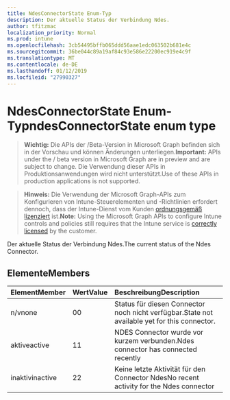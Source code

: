 ```yaml
---
title: NdesConnectorState Enum-Typ
description: Der aktuelle Status der Verbindung Ndes.
author: tfitzmac
localization_priority: Normal
ms.prod: intune
ms.openlocfilehash: 3cb54495bffb065ddd56aae1edc063502b681e4c
ms.sourcegitcommit: 36be044c89a19af84c93e586e22200ec919e4c9f
ms.translationtype: MT
ms.contentlocale: de-DE
ms.lasthandoff: 01/12/2019
ms.locfileid: "27990327"
---
```

# <a name="ndesconnectorstate-enum-type"></a><span data-ttu-id="20e04-103">NdesConnectorState Enum-Typ</span><span class="sxs-lookup"><span data-stu-id="20e04-103">ndesConnectorState enum type</span></span>

> <span data-ttu-id="20e04-104">**Wichtig:** Die APIs der /Beta-Version in Microsoft Graph befinden sich in der Vorschau und können Änderungen unterliegen.</span><span class="sxs-lookup"><span data-stu-id="20e04-104">**Important:** APIs under the / beta version in Microsoft Graph are in preview and are subject to change.</span></span> <span data-ttu-id="20e04-105">Die Verwendung dieser APIs in Produktionsanwendungen wird nicht unterstützt.</span><span class="sxs-lookup"><span data-stu-id="20e04-105">Use of these APIs in production applications is not supported.</span></span>

> <span data-ttu-id="20e04-106">**Hinweis:** Die Verwendung der Microsoft Graph-APIs zum Konfigurieren von Intune-Steuerelementen und -Richtlinien erfordert dennoch, dass der Intune-Dienst vom Kunden [ordnungsgemäß lizenziert](https://go.microsoft.com/fwlink/?linkid=839381) ist.</span><span class="sxs-lookup"><span data-stu-id="20e04-106">**Note:** Using the Microsoft Graph APIs to configure Intune controls and policies still requires that the Intune service is [correctly licensed](https://go.microsoft.com/fwlink/?linkid=839381) by the customer.</span></span>

<span data-ttu-id="20e04-107">Der aktuelle Status der Verbindung Ndes.</span><span class="sxs-lookup"><span data-stu-id="20e04-107">The current status of the Ndes Connector.</span></span>
## <a name="members"></a><span data-ttu-id="20e04-108">Elemente</span><span class="sxs-lookup"><span data-stu-id="20e04-108">Members</span></span>
|<span data-ttu-id="20e04-109">Element</span><span class="sxs-lookup"><span data-stu-id="20e04-109">Member</span></span>|<span data-ttu-id="20e04-110">Wert</span><span class="sxs-lookup"><span data-stu-id="20e04-110">Value</span></span>|<span data-ttu-id="20e04-111">Beschreibung</span><span class="sxs-lookup"><span data-stu-id="20e04-111">Description</span></span>|
|:---|:---|:---|
|<span data-ttu-id="20e04-112">n/v</span><span class="sxs-lookup"><span data-stu-id="20e04-112">none</span></span>|<span data-ttu-id="20e04-113">0</span><span class="sxs-lookup"><span data-stu-id="20e04-113">0</span></span>|<span data-ttu-id="20e04-114">Status für diesen Connector noch nicht verfügbar.</span><span class="sxs-lookup"><span data-stu-id="20e04-114">State not available yet for this connector.</span></span>|
|<span data-ttu-id="20e04-115">aktive</span><span class="sxs-lookup"><span data-stu-id="20e04-115">active</span></span>|<span data-ttu-id="20e04-116">1</span><span class="sxs-lookup"><span data-stu-id="20e04-116">1</span></span>|<span data-ttu-id="20e04-117">NDES Connector wurde vor kurzem verbunden.</span><span class="sxs-lookup"><span data-stu-id="20e04-117">Ndes connector has connected recently</span></span>|
|<span data-ttu-id="20e04-118">inaktiv</span><span class="sxs-lookup"><span data-stu-id="20e04-118">inactive</span></span>|<span data-ttu-id="20e04-119">2</span><span class="sxs-lookup"><span data-stu-id="20e04-119">2</span></span>|<span data-ttu-id="20e04-120">Keine letzte Aktivität für den Connector Ndes</span><span class="sxs-lookup"><span data-stu-id="20e04-120">No recent activity for the Ndes connector</span></span>|





